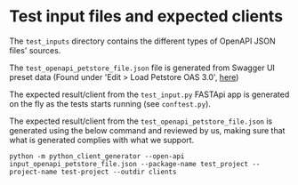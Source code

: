 # Test input files and expected clients

The `test_inputs` directory contains the different types of OpenAPI JSON files' sources.

The `test_openapi_petstore_file.json` file is generated from Swagger UI preset data (Found under 'Edit > Load Petstore OAS 3.0', [here](https://editor.swagger.io/))

The expected result/client from the `test_input.py` FASTApi app is generated on the fly as the tests starts running (see `conftest.py`).

The expected result/client from the `test_openapi_petstore_file.json` is generated using the below command and reviewed by us, making sure that what is generated complies with what we support.

```shell
python -m python_client_generator --open-api input_openapi_petstore_file.json --package-name test_project --project-name test-project --outdir clients
```
